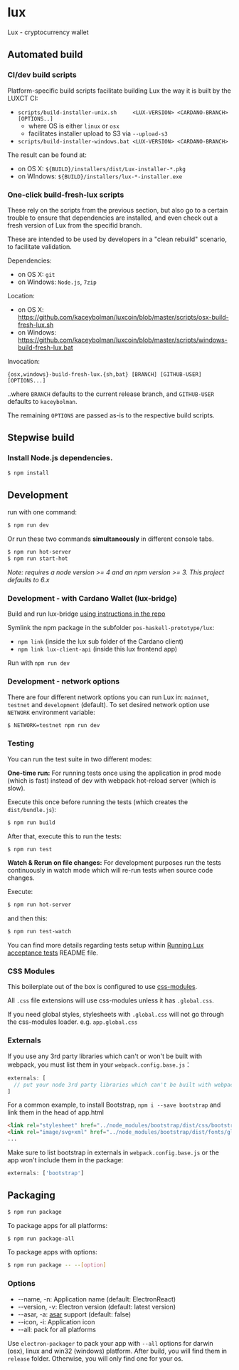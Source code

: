 # lux

Lux - cryptocurrency wallet

## Automated build

### CI/dev build scripts

Platform-specific build scripts facilitate building Lux the way it is built
by the LUXCT CI:

   - `scripts/build-installer-unix.sh     <LUX-VERSION> <CARDANO-BRANCH> [OPTIONS..]`
      - where OS is either `linux` or `osx`
      - facilitates installer upload to S3 via `--upload-s3`
   - `scripts/build-installer-windows.bat <LUX-VERSION> <CARDANO-BRANCH>`

The result can be found at:
   - on OS X:    `${BUILD}/installers/dist/Lux-installer-*.pkg`
   - on WIndows: `${BUILD}/installers/lux-*-installer.exe`

### One-click build-fresh-lux scripts

These rely on the scripts from the previous section, but also go to a certain
trouble to ensure that dependencies are installed, and even check out a fresh
version of Lux from the specifid branch.

These are intended to be used by developers in a "clean rebuild" scenario, to
facilitate validation.

Dependencies:
   - on OS X:    `git`
   - on Windows: `Node.js`, `7zip`

Location:
   - on OS X:    https://github.com/kaceybolman/luxcoin/blob/master/scripts/osx-build-fresh-lux.sh
   - on Windows: https://github.com/kaceybolman/luxcoin/blob/master/scripts/windows-build-fresh-lux.bat

Invocation:
   ```shell
   {osx,windows}-build-fresh-lux.{sh,bat} [BRANCH] [GITHUB-USER] [OPTIONS...]
   ```
   ..where `BRANCH` defaults to the current release branch, and `GITHUB-USER`
   defaults to `kaceybolman`.

   The remaining `OPTIONS` are passed as-is to the respective build scripts.

## Stepwise build

### Install Node.js dependencies.

```bash
$ npm install
```

## Development

run with one command:

```bash
$ npm run dev
```

Or run these two commands __simultaneously__ in different console tabs.

```bash
$ npm run hot-server
$ npm run start-hot
```

*Note: requires a node version >= 4 and an npm version >= 3. This project
defaults to 6.x*

### Development - with Cardano Wallet (lux-bridge)

Build and run lux-bridge [using instructions in the repo](https://github.com/kaceybolman/pos-haskell-prototype/tree/master/lux)

Symlink the npm package in the subfolder `pos-haskell-prototype/lux`:
* `npm link` (inside the lux sub folder of the Cardano client)
* `npm link lux-client-api` (inside this lux frontend app)

Run with `npm run dev`

### Development - network options

There are four different network options you can run Lux in: `mainnet`, `testnet` and `development` (default).
To set desired network option use `NETWORK` environment variable:

```bash
$ NETWORK=testnet npm run dev
```

### Testing

You can run the test suite in two different modes:

**One-time run:**
For running tests once using the application in prod mode (which is fast)
instead of dev with webpack hot-reload server (which is slow).

Execute this once before running the tests (which creates the `dist/bundle.js`):
```bash
$ npm run build
``` 

After that, execute this to run the tests:

```bash
$ npm run test
```

**Watch & Rerun on file changes:**
For development purposes run the tests continuously in watch mode which will re-run tests when source code changes.

Execute:
```bash
$ npm run hot-server
```

and then this:
```bash
$ npm run test-watch
```

You can find more details regarding tests setup within [Running Lux acceptance tests](https://github.com/kaceybolman/luxcoin/blob/master/features/README.md) README file.

### CSS Modules

This boilerplate out of the box is configured to use [css-modules](https://github.com/css-modules/css-modules).

All `.css` file extensions will use css-modules unless it has `.global.css`.

If you need global styles, stylesheets with `.global.css` will not go through the
css-modules loader. e.g. `app.global.css`

### Externals

If you use any 3rd party libraries which can't or won't be built with webpack, you must list them in your `webpack.config.base.js`：

```javascript
externals: [
  // put your node 3rd party libraries which can't be built with webpack here (mysql, mongodb, and so on..)
]
```

For a common example, to install Bootstrap, `npm i --save bootstrap` and link them in the head of app.html

```html
<link rel="stylesheet" href="../node_modules/bootstrap/dist/css/bootstrap.css" />
<link rel="image/svg+xml" href="../node_modules/bootstrap/dist/fonts/glyphicons-halflings-regular.eot" />
...
```

Make sure to list bootstrap in externals in `webpack.config.base.js` or the app won't include them in the package:
```js
externals: ['bootstrap']
```

## Packaging

```bash
$ npm run package
```

To package apps for all platforms:

```bash
$ npm run package-all
```

To package apps with options:

```bash
$ npm run package -- --[option]
```

### Options

- --name, -n: Application name (default: ElectronReact)
- --version, -v: Electron version (default: latest version)
- --asar, -a: [asar](https://github.com/atom/asar) support (default: false)
- --icon, -i: Application icon
- --all: pack for all platforms

Use `electron-packager` to pack your app with `--all` options for darwin (osx), linux and win32 (windows) platform. After build, you will find them in `release` folder. Otherwise, you will only find one for your os.
